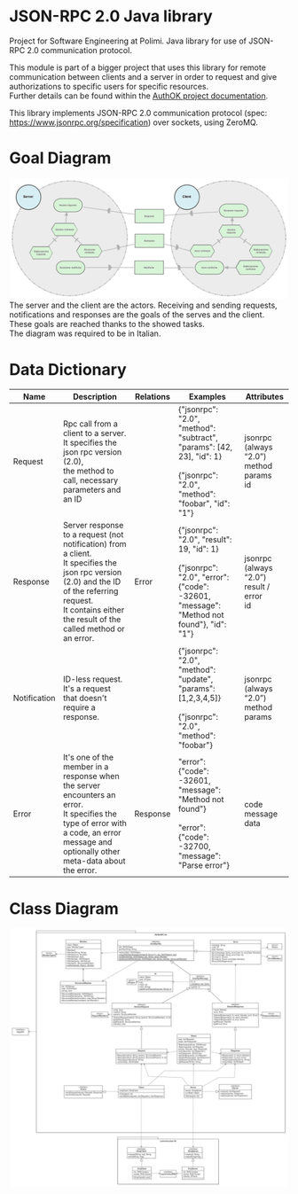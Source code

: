# JSON-RPC 2.0 Java library
Project for Software Engineering at Polimi. Java library for use of JSON-RPC 2.0 communication protocol.

This module is part of a bigger project that uses this library for remote communication between clients and a server in order to request and give authorizations to specific users for specific resources.  
Further details can be found within the [AuthOK project documentation](https://github.com/taygumus/auth-ok).

This library implements JSON-RPC 2.0 communication protocol (spec: https://www.jsonrpc.org/specification) over sockets, using ZeroMQ.

# Goal Diagram
![](diagrams/goaldiagram.png)<br>
The server and the client are the actors. Receiving and sending requests, notifications and responses are the goals of the serves and the client. These goals are reached thanks to the showed tasks.<br>
The diagram was required to be in Italian.

# Data Dictionary

| Name         | Description                                                                                                                                                                                                 | Relations | Examples                                                                                                                                 | Attributes                                       |
| ------------ | ----------------------------------------------------------------------------------------------------------------------------------------------------------------------------------------------------------- | --------- | ---------------------------------------------------------------------------------------------------------------------------------------- | ------------------------------------------------ |
| Request      | Rpc call from a client to a server. It specifies the json rpc version (2.0),<br>the method to call, necessary parameters and an ID                                                                             |           | {"jsonrpc": "2.0", "method": "subtract", "params": \[42, 23\], "id": 1}<br><br>{"jsonrpc": "2.0", "method": "foobar", "id": "1"}         | jsonrpc (always “2.0”)<br>method<br>params<br>id |
| Response     | Server response to a request (not notification) from a client.<br>It specifies the json rpc version (2.0) and the ID of the referring request.<br>It contains either the result of the called method or an error. | Error     | {"jsonrpc": "2.0", "result": 19, "id": 1}<br><br>{"jsonrpc": "2.0", "error": {"code": -32601, "message": "Method not found"}, "id": "1"} | jsonrpc (always “2.0”)<br>result / error<br>id   |
| Notification | ID-less request. It's a request that doesn't require a response.                                                                                                                                            |           | {"jsonrpc": "2.0", "method": "update", "params": \[1,2,3,4,5\]}<br><br>{"jsonrpc": "2.0", "method": "foobar"}                            | jsonrpc (always “2.0”)<br>method<br>params       |
| Error        | It's one of the member in a response when the server encounters an error.<br>It specifies the type of error with a code, an error message and optionally other meta-data about the error.                      | Response  | "error": {"code": -32601, "message": "Method not found"}<br><br>"error": {"code": -32700, "message": "Parse error"}                      | code<br>message<br>data                          |

# Class Diagram
![](diagrams/classDiagram.jpeg)

